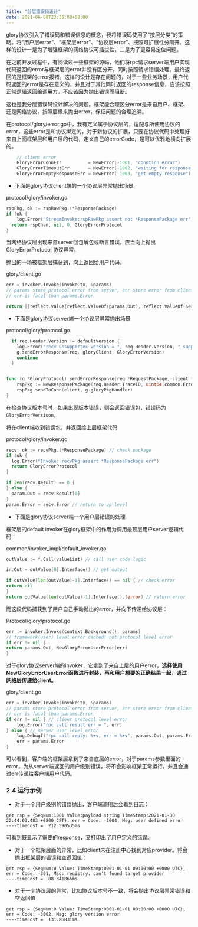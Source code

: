 ```yaml
---
title: "分层错误码设计"
date: 2021-06-08T23:36:08+08:00
---
```


glory协议引入了错误码和错误信息的概念，我将错误码使用了“按层分类”的策略。将“用户层error”、“框架层error”、“协议层error”、按照可扩展性分隔开。这样的设计一是为了增强框架的网络协议可插拔性，二是为了更容易定位问题。

在之前开发过程中，有阅读过一些框架的源码，他们将rpc请求server端用户实现代码返回的error与框架层的error并没有区分开，同时按照请求错误处理。最终返回的是框架的error报错。这样的设计是存在问题的，对于一些业务场景，用户代码返回的error是存在意义的，并且对于其他同时返回的response信息，应该按照正常逻辑返回给调用方，不应该因为抛出错误而阻断。

这也是我分层错误码设计解决的问题。框架能合理区分error是来自用户、框架、还是网络协议，按照层级来抛出error，保证问题的合理追溯。

在protocol/glory/error.go中，我有定义属于协议层的，适配与所使用协议的error，这些error是和协议绑定的，对于新协议的扩展，只要在协议代码中处理好来自上面框架层和用户层的代码，定义自己的errorCode，是可以优雅地横向扩展的。

```go
	// client error
	GloryErrorConnErr          = NewError(-1001, "conntion error")
	GloryErrorTimeoutErr       = NewError(-1002, "waiting for response time out")
	GloryErrorEmptyResponseErr = NewError(-1003, "get empty response")
```

- 下面是glory协议client端的一个协议层异常抛出场景:

protocol/glory/invoker.go

```go
rspPkg, ok := rspRawPkg.(*ResponsePackage)
if !ok {
 	log.Error("StreamInvoke:rspRawPkg assert not *ResponsePackage err")
  return rspChan, nil, 0, GloryErrorProtocol
}
```

当网络协议层出现来自server回包解包或断言错误，应当向上抛出GloryErrorProtocol 协议异常。

抛出的一场被框架层捕获到，向上返回给用户代码。

glory/client.go

```go
err = invoker.Invoke(invokeCtx, &params)
// params store protocol error from server, err store error from client
// err is fatal than params.Error

return []reflect.Value{reflect.ValueOf(params.Out), reflect.ValueOf(&err).Elem()}
```

- 下面是glory协议server端一个协议层异常抛出场景

protocol/glory/protocol.go

```go
  if req.Header.Version != defaultVersion {
    log.Error("recv unsupportex version = ", req.Header.Version, " support version = ", defaultVersion)
    g.sendErrorResponse(req, gloryClient, GloryErrorVersion)
    continue
  }


func (g *GloryProtocol) sendErrorResponse(req *RequestPackage, client *gloryConnClient, err *Error) {
	rspPkg := NewResponsePackage(req.Header.TraceID, uint64(common.ErrorRspPkg), req.Header.Seq, err)
	rspPkg.sendToConn(client, g.gloryPkgHandler)
}

```

在检查协议版本号时，如果出现版本错误，则会返回错误包，错误码为`GloryErrorVersiuon`。

将在client端收到错误包，并返回给上层框架代码

protocol/glory/invoker.go

```go
recv, ok := recvPkg.(*ResponsePackage) // check package
if !ok {
  log.Error("Invoke: recvPkg assert *ResponsePackage err")
  return GloryErrorProtocol
}

if len(recv.Result) == 0 {
} else {
  param.Out = recv.Result[0]
}
param.Error = recv.Error // return to up level
```

- 下面是glory协议server端一个用户层错误的处理

框架层的default invoker在glory框架中的作用为调用最顶层用户server逻辑代码：

common/invoker_impl/default_invoker.go

```go
outValue := f.Call(valueList) // call user code logic

in.Out = outValue[0].Interface() // get output 

if outValue[len(outValue)-1].Interface() == nil { // check error
return nil
}
return outValue[len(outValue)-1].Interface().(error) // return error
```

而这段代码捕获到了用户自己手动抛出的error，并向下传递给协议层：

Protocol/glory/protocol.go

```go
err := invoker.Invoke(context.Background(), params)
// framework(user) level error cached! not protocol level error
if err != nil {
return params.Out, NewGloryErrorUserError(err)
}
```

对于glory协议server端的invoker，它拿到了来自上层的用户error，**选择使用NewGloryErrorUserError函数进行封装，再和用户想要的正确结果一起，通过网络层传递给client。**

glory/client.go

```go
err = invoker.Invoke(invokeCtx, &params)
// params store protocol error from server, err store error from client
// err is fatal than params.Error
if err != nil { // client protocol level error
	log.Error("rpc call result err = ", err)
} else { // server user level error
	log.Debugf("rpc call reply: %+v, err = %+v", params.Out, params.Error)
	err = params.Error 
}
```

可以看到，客户端的框架层拿到了来自底层的error，对于params参数里面的error，为从server端返回的用户级别错误，将不会影响框架正常运行，并且会通过err传递给客户端用户代码。

### 2.4 运行示例

- 对于一个用户级别的错误抛出，客户端调用后会看到日志：

```
get rsp = {SeqNum:1001 Value:payload string TimeStamp:2021-01-30 22:44:03.483 +0800 CST}, err = Code: -1004, Msg: user defined error
----timeCost =  212.590535ms
```

可看到既显示了需要的response，又打印出了用户定义的错误。

- 对于一个框架层面的异常，比如client未在注册中心找到对应provider。将会抛出框架层的错误和空返回值：

```
get rsp = {SeqNum:0 Value: TimeStamp:0001-01-01 00:00:00 +0000 UTC}, err = Code: -301, Msg: registry: can't found target provider
----timeCost =  88.341866ms
```

- 对于一个协议层的异常，比如协议版本号不一致，将会抛出协议层异常错误和空返回值

```
get rsp = {SeqNum:0 Value: TimeStamp:0001-01-01 00:00:00 +0000 UTC}, err = Code: -3002, Msg: glory version error
----timeCost =  131.86831ms
```

## 